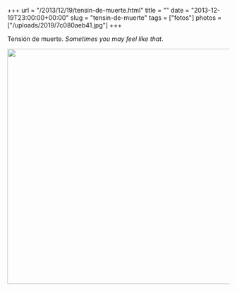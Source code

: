 +++
url = "/2013/12/19/tensin-de-muerte.html"
title = ""
date = "2013-12-19T23:00:00+00:00"
slug = "tensin-de-muerte"
tags = ["fotos"]
photos = ["/uploads/2019/7c080aeb41.jpg"]
+++

Tensión de muerte. *Sometimes you may feel like that*.

<img src="/uploads/2019/7c080aeb41.jpg" width="533" height="533" alt="" />
